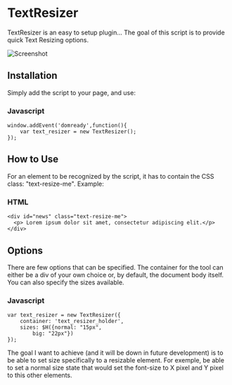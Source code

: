 TextResizer
===========

TextResizer is an easy to setup plugin... The goal of this script is to provide quick Text Resizing options.

![Screenshot](http://nickolabs.com/image/text_resizer_shot.jpg)

Installation
----------

Simply add the script to your page, and use:
### Javascript
	window.addEvent('domready',function(){	
		var text_resizer = new TextResizer();
	});

How to Use
----------

For an element to be recognized by the script, it has to contain the CSS class: "text-resize-me".
Example: 

### HTML
	<div id="news" class="text-resize-me">
	  <p> Lorem ipsum dolor sit amet, consectetur adipiscing elit.</p>
	</div>


Options
----------

There are few options that can be specified.
The container for the tool can either be a div of your own choice or, by default, the document body itself.
You can also specify the sizes available.

### Javascript
	var text_resizer = new TextResizer({
		container: 'text_resizer_holder',
		sizes: $H({normal: "15px",
		 	big: "22px"})
	});

The goal I want to achieve (and it will be down in future development) is to be able to set size specifically to a resizable element. For exemple, be able to set a normal size state that would set the font-size to X pixel and Y pixel to this other elements.